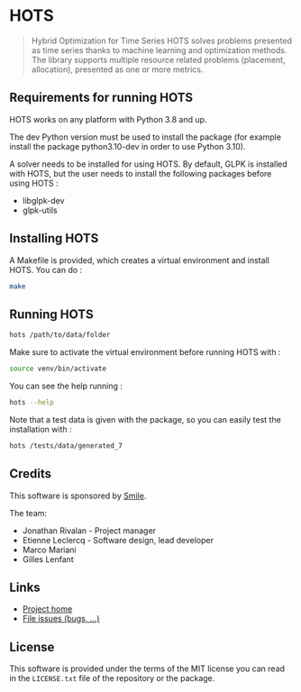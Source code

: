 # **HOTS**

> Hybrid Optimization for Time Series 
> HOTS solves problems presented as time series thanks to machine learning and optimization methods.
> The library supports multiple resource related problems (placement, allocation), presented as one or more metrics.

## Requirements for running HOTS

HOTS works on any platform with Python 3.8 and up.

The dev Python version must be used to install the package (for example install the package
python3.10-dev in order to use Python 3.10).

A solver needs to be installed for using HOTS. By default, GLPK is installed with HOTS, but the
user needs to install the following packages before using HOTS :
 * libglpk-dev
 * glpk-utils

## Installing HOTS

A Makefile is provided, which creates a virtual environment and install HOTS. You can do :

```bash
make
```

## Running HOTS

```bash
hots /path/to/data/folder
```

Make sure to activate the virtual environment before running HOTS with :

```bash
source venv/bin/activate
```

You can see the help running :
```bash
hots --help
```

Note that a test data is given with the package, so you can easily test the installation with :
```bash
hots /tests/data/generated_7
```

## Credits

This software is sponsored by [Smile](https://www.smile.fr/).

The team:

- Jonathan Rivalan - Project manager
- Etienne Leclercq - Software design, lead developer
- Marco Mariani
- Gilles Lenfant

## Links

- [Project home](https://git.rnd.smile.fr/overboard/soft_clustering/rac)
- [File issues (bugs, ...)](https://git.rnd.smile.fr/overboard/soft_clustering/rac/-/issues)

## License

This software is provided under the terms of the MIT license you can read in the `LICENSE.txt` file of the repository or the package.

